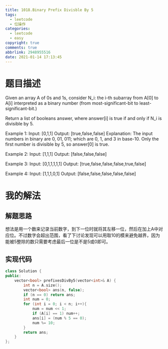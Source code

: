 ```yaml
---
title: 1018.Binary Prefix Divisble By 5
tags:
  - leetcode
  - 位操作
categories:
  - leetcode
  - easy
copyright: true
comments: true
abbrlink: 2948955516
date: 2021-01-14 17:13:45
---
```

# 题目描述
Given an array A of 0s and 1s, consider N_i: the i-th subarray from A[0] to A[i] interpreted as a binary number (from most-significant-bit to least-significant-bit.)

Return a list of booleans answer, where answer[i] is true if and only if N_i is divisible by 5.

Example 1:
Input: [0,1,1]
Output: [true,false,false]
Explanation: 
The input numbers in binary are 0, 01, 011; which are 0, 1, and 3 in base-10.  Only the first number is divisible by 5, so answer[0] is true.

Example 2:
Input: [1,1,1]
Output: [false,false,false]

Example 3:
Input: [0,1,1,1,1,1]
Output: [true,false,false,false,true,false]

Example 4:
Input: [1,1,1,0,1]
Output: [false,false,false,false,false]

# 我的解法
## 解题思路
想法是用一个数来记录当前数字，到下一位时就将其左移一位，然后在加上A中对应位。不过数字会超出范围，看了下讨论发现可以用取10的模来避免越界，因为能被5整除的数只需要考虑最后一位是不是5或0即可。
## 实现代码

```C++
class Solution {
public:
    vector<bool> prefixesDivBy5(vector<int>& A) {
        int n = A.size();
        vector<bool> ans(n, false);
        if (n == 0) return ans;
        int num = 0;
        for (int i = 0; i < n; i++){
            num = num << 1;
            if (A[i] == 1) num++;
            ans[i] = (num % 5 == 0);
            num %= 10;
        }
        return ans;
    }
};
```
